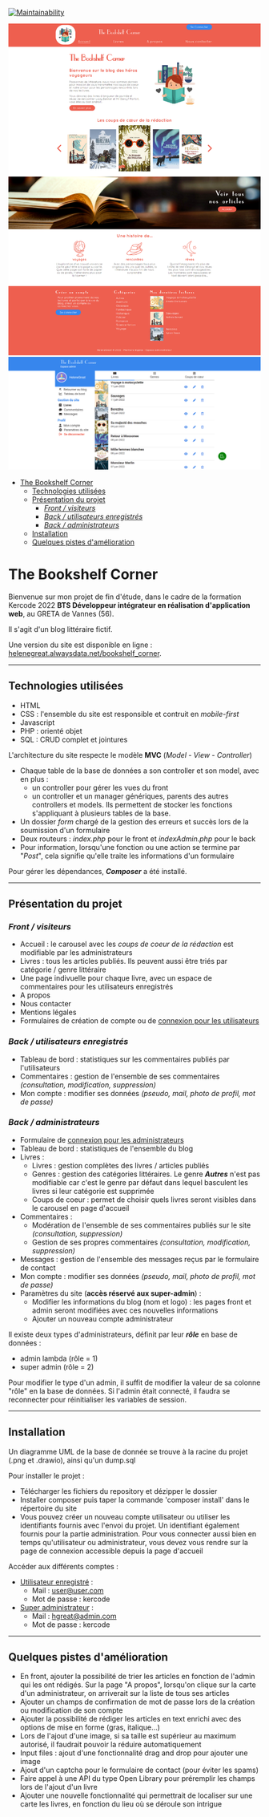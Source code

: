 
[![Maintainability](https://api.codeclimate.com/v1/badges/dff02cca6c1bcc6bb063/maintainability)](https://codeclimate.com/github/HeleneGreat/bookshelf-corner/maintainability)

![image de démo : page d'accueil du front](./App/Public/Front/images/demo-front.png)
![image de démo : page livres du back](./App/Public/Front/images/demo-admin.png)

- [The Bookshelf Corner](#the-bookshelf-corner)
  - [Technologies utilisées](#technologies-utilisées)
  - [Présentation du projet](#présentation-du-projet)
    - [*Front / visiteurs*](#front--visiteurs)
    - [*Back / utilisateurs enregistrés*](#back--utilisateurs-enregistrés)
    - [*Back / administrateurs*](#back--administrateurs)
  - [Installation](#installation)
  - [Quelques pistes d'amélioration](#quelques-pistes-damélioration)

# The Bookshelf Corner

Bienvenue sur mon projet de fin d'étude, dans le cadre de la formation Kercode 2022 **BTS Développeur intégrateur en réalisation d'application web**, au GRETA de Vannes (56).

Il s'agit d'un blog littéraire fictif.

Une version du site est disponible en ligne : [helenegreat.alwaysdata.net/bookshelf_corner](https://helenegreat.alwaysdata.net/bookshelf_corner).

---
## Technologies utilisées
- HTML
- CSS : l'ensemble du site est responsible et contruit en *mobile-first*
- Javascript
- PHP : orienté objet
- SQL : CRUD complet et jointures

L'architecture du site respecte le modèle **MVC** (*Model - View - Controller*)
- Chaque table de la base de données a son controller et son model, avec en plus :
  - un controller pour gérer les vues du front
  - un controller et un manager génériques, parents des autres controllers et models. Ils permettent de stocker les fonctions s'appliquant à plusieurs tables de la base.
-  Un dossier *form* chargé de la gestion des erreurs et succès lors de la soumission d'un formulaire
-  Deux routeurs : *index.php* pour le front et *indexAdmin.php* pour le back
-  Pour information, lorsqu'une fonction ou une action se termine par "*Post*", cela signifie qu'elle traite les informations d'un formulaire


Pour gérer les dépendances, ***Composer*** a été installé.

---
## Présentation du projet

### *Front / visiteurs*
- Accueil : le carousel avec les *coups de coeur de la rédaction* est modifiable par les administrateurs
- Livres : tous les articles publiés. Ils peuvent aussi être triés par catégorie / genre littéraire
- Une page indivuelle pour chaque livre, avec un espace de commentaires pour les utilisateurs enregistrés
- A propos
- Nous contacter
- Mentions légales
- Formulaires de création de compte ou de [connexion pour les utilisateurs](https://helenegreat.alwaysdata.net/bookshelf_corner/index.php?action=connexionUser)

### *Back / utilisateurs enregistrés*
- Tableau de bord : statistiques sur les commentaires publiés par l'utilisateurs
- Commentaires : gestion de l'ensemble de ses commentaires *(consultation, modification, suppression)*
- Mon compte : modifier ses données *(pseudo, mail, photo de profil, mot de passe)*

### *Back / administrateurs*
- Formulaire de [connexion pour les administrateurs](https://helenegreat.alwaysdata.net/bookshelf_corner/indexAdmin.php?action=connexionAdmin)
- Tableau de bord : statistiques de l'ensemble du blog
- Livres :
  - Livres : gestion complètes des livres / articles publiés
  - Genres : gestion des catégories littéraires. Le genre ***Autres*** n'est pas modifiable car c'est le genre par défaut dans lequel basculent les livres si leur catégorie est supprimée
  - Coups de coeur : permet de choisir quels livres seront visibles dans le carousel en page d'accueil
- Commentaires : 
  * Modération de l'ensemble de ses commentaires publiés sur le site *(consultation, suppression)*
  * Gestion de ses propres commentaires *(consultation, modification, suppression)*
- Messages : gestion de l'ensemble des messages reçus par le formulaire de contact
- Mon compte : modifier ses données *(pseudo, mail, photo de profil, mot de passe)*
- Paramètres du site (**accès réservé aux super-admin**) :
  - Modifier les informations du blog (nom et logo) : les pages front et admin seront modifiées avec ces nouvelles informations
  - Ajouter un nouveau compte administrateur


Il existe deux types d'administrateurs, définit par leur ***rôle*** en base de données :
- admin lambda (rôle = 1)
- super admin (rôle = 2)

Pour modifier le type d'un admin, il suffit de modifier la valeur de sa colonne "rôle" en la base de données. Si l'admin était connecté, il faudra se reconnecter pour réinitialiser les variables de session.

---
## Installation
Un diagramme UML de la base de donnée se trouve à la racine du projet (.png et .drawio), ainsi qu'un dump.sql

Pour installer le projet :
- Télécharger les fichiers du repository et dézipper le dossier
- Installer composer puis taper la commande 'composer install' dans le répertoire du site
- Vous pouvez créer un nouveau compte utilisateur ou utiliser les identifiants fournis avec l'envoi du projet. Un identifiant également fournis pour la partie administration. Pour vous connecter aussi bien en temps qu'utilisateur ou administrateur, vous devez vous rendre sur la page de connexion accessible depuis la page d'accueil

Accéder aux différents comptes :
- [Utilisateur enregistré](https://helenegreat.alwaysdata.net/bookshelf_corner/index.php?action=connexionUser) : 
  - Mail : user@user.com
  - Mot de passe : kercode
- [Super administrateur](https://helenegreat.alwaysdata.net/bookshelf_corner/indexAdmin.php?action=connexionAdmin) : 
  - Mail : hgreat@admin.com
  - Mot de passe : kercode


---
## Quelques pistes d'amélioration

* En front, ajouter la possibilité de trier les articles en fonction de l'admin qui les ont rédigés. Sur la page "A propos", lorsqu'on clique sur la carte d'un administrateur, on arriverait sur la liste de tous ses articles
* Ajouter un champs de confirmation de mot de passe lors de la création ou modification de son compte
* Ajouter la possibilité de rédiger les articles en text enrichi avec des options de mise en forme (gras, italique...)
* Lors de l'ajout d'une image, si sa taille est supérieur au maximum autorisé, il faudrait pouvoir la réduire automatiquement
* Input files : ajout d'une fonctionnalité drag and drop pour ajouter une image
* Ajout d'un captcha pour le formulaire de contact (pour éviter les spams)
* Faire appel à une API du type Open Library pour préremplir les champs lors de l'ajout d'un livre
* Ajouter une nouvelle fonctionnalité qui permettrait de localiser sur une carte les livres, en fonction du lieu où se déroule son intrigue